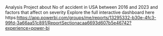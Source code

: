 Analysis Project about No of accident in USA between 2016 and 2023 and factors that affect on severity Explore the full interactive dashboard here https:https://app.powerbi.com/groups/me/reports/13295332-b30e-4fc3-99fd-3a66aa51c891/ReportSectionacaa6693d607b5e46742?experience=power-bi
